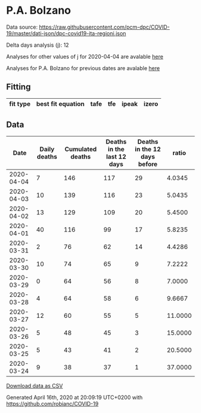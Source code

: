 # P.A. Bolzano

Data source: https://raw.githubusercontent.com/pcm-dpc/COVID-19/master/dati-json/dpc-covid19-ita-regioni.json

Delta days analysis (j): 12

Analyses for other values of j for 2020-04-04 are avalable [here](../2020-04-04/README.md)

Analyses for P.A. Bolzano for previous dates are avalable [here](../README.md)

## Fitting 
|fit type|best fit equation|tafe|tfe|ipeak|izero|
|-------|-----|--------|------|---|---|

## Data
|Date|Daily deaths|Cumulated deaths|Deaths in the last 12 days|Deaths in the 12 days before|ratio|
|----|----------|-----------|-------|--------------------|-----|
|2020-04-04|7|146|117|29|4.0345|
|2020-04-03|10|139|116|23|5.0435|
|2020-04-02|13|129|109|20|5.4500|
|2020-04-01|40|116|99|17|5.8235|
|2020-03-31|2|76|62|14|4.4286|
|2020-03-30|10|74|65|9|7.2222|
|2020-03-29|0|64|56|8|7.0000|
|2020-03-28|4|64|58|6|9.6667|
|2020-03-27|12|60|55|5|11.0000|
|2020-03-26|5|48|45|3|15.0000|
|2020-03-25|5|43|41|2|20.5000|
|2020-03-24|9|38|37|1|37.0000|

[Download data as CSV](COVID-19_p.a._bolzano_j12_2020-04-04.csv)

Generated April 16th, 2020 at 20:09:19 UTC+0200 with https://github.com/robianc/COVID-19
